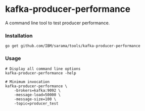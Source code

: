 # kafka-producer-performance

A command line tool to test producer performance.

### Installation

    go get github.com/IBM/sarama/tools/kafka-producer-performance


### Usage

    # Display all command line options
    kafka-producer-performance -help

	# Minimum invocation
    kafka-producer-performance \
		-brokers=kafka:9092 \
		-message-load=50000 \
		-message-size=100 \
		-topic=producer_test
